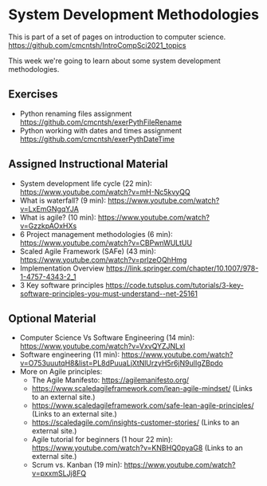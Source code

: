 # System Development Methodologies

This is part of a set of pages on introduction to computer science. https://github.com/cmcntsh/IntroCompSci2021_topics

This week we're going to learn about some system development methodologies.

## Exercises

* Python renaming files assignment https://github.com/cmcntsh/exerPythFileRename
* Python working with dates and times assignment https://github.com/cmcntsh/exerPythDateTime

## Assigned Instructional Material

* System development life cycle (22 min): https://www.youtube.com/watch?v=mH-Nc5kvyQQ
* What is waterfall? (9 min): https://www.youtube.com/watch?v=LxEmGNgqYJA
* What is agile? (10 min): https://www.youtube.com/watch?v=GzzkpAOxHXs
* 6 Project management methodologies (6 min): https://www.youtube.com/watch?v=CBPwnWULtUU
* Scaled Agile Framework (SAFe) (43 min): https://www.youtube.com/watch?v=prlzeOQhHmg
* Implementation Overview https://link.springer.com/chapter/10.1007/978-1-4757-4343-2_1
* 3 Key software principles https://code.tutsplus.com/tutorials/3-key-software-principles-you-must-understand--net-25161

## Optional Material

* Computer Science Vs Software Engineering (14 min): https://www.youtube.com/watch?v=VxvQYZJNLxI
* Software engineering (11 min): https://www.youtube.com/watch?v=O753uuutqH8&list=PL8dPuuaLjXtNlUrzyH5r6jN9ulIgZBpdo
* More on Agile principles:
  * The Agile Manifesto: https://agilemanifesto.org/ 
  * https://www.scaledagileframework.com/lean-agile-mindset/ (Links to an external site.) 
  * https://www.scaledagileframework.com/safe-lean-agile-principles/ (Links to an external site.) 
  * https://scaledagile.com/insights-customer-stories/ (Links to an external site.)
  * Agile tutorial for beginners (1 hour 22 min): https://www.youtube.com/watch?v=KNBHQ0pyaG8 (Links to an external site.)
  * Scrum vs. Kanban (19 min): https://www.youtube.com/watch?v=pxxmSLJj8FQ
